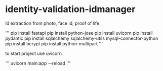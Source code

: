# identity-validation-idmanager
Id extraction from photo, face id, proof of life



'''
    pip install fastapi
    pip install python-jose
    pip install uvicorn
    pip install pydantic
    pip install sqlalchemy sqlalchemy-utils mysql-connector-python
    pip install bcrypt
    pip install python-multipart
'''

to start project use uvicorn

'''
    uvicorn main:app --reload
'''